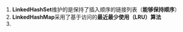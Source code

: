 1. **LinkedHashSet**维护的是保持了插入顺序的链接列表（**能够保持顺序**）
2. **LinkedHashMap**采用了基于访问的**最近最少使用（LRU）算法**
3. 

